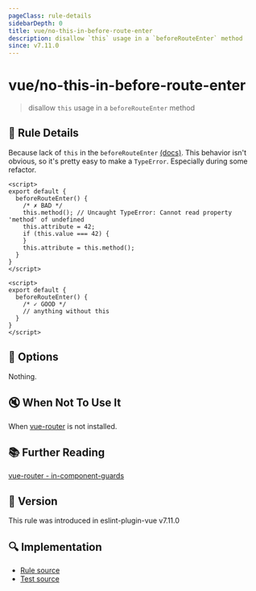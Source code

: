 ```yaml
---
pageClass: rule-details
sidebarDepth: 0
title: vue/no-this-in-before-route-enter
description: disallow `this` usage in a `beforeRouteEnter` method
since: v7.11.0
---
```

# vue/no-this-in-before-route-enter

<!-- end auto-generated rule header -->

> disallow `this` usage in a `beforeRouteEnter` method

## :book: Rule Details

Because lack of `this` in the `beforeRouteEnter` [(docs)](https://router.vuejs.org/guide/advanced/navigation-guards.html#in-component-guards). This behavior isn't obvious, so it's pretty easy to make a `TypeError`. Especially during some refactor.

<eslint-code-block :rules="{'vue/no-this-in-before-route-enter': ['error']}">

```vue
<script>
export default {
  beforeRouteEnter() {
    /* ✗ BAD */
    this.method(); // Uncaught TypeError: Cannot read property 'method' of undefined
    this.attribute = 42;
    if (this.value === 42) {
    }
    this.attribute = this.method();
  }   
}
</script>
```

</eslint-code-block>

<eslint-code-block :rules="{'vue/no-this-in-before-route-enter': ['error']}">

```vue
<script>
export default {
  beforeRouteEnter() {
    /* ✓ GOOD */
    // anything without this
  }   
}
</script>
```

</eslint-code-block>

## :wrench: Options

Nothing.

## :mute: When Not To Use It

When [vue-router](https://router.vuejs.org/) is not installed.

## :books: Further Reading

[vue-router - in-component-guards](https://router.vuejs.org/guide/advanced/navigation-guards.html#in-component-guards)

## :rocket: Version

This rule was introduced in eslint-plugin-vue v7.11.0

## :mag: Implementation

- [Rule source](https://github.com/vuejs/eslint-plugin-vue/blob/master/lib/rules/no-this-in-before-route-enter.js)
- [Test source](https://github.com/vuejs/eslint-plugin-vue/blob/master/tests/lib/rules/no-this-in-before-route-enter.js)
